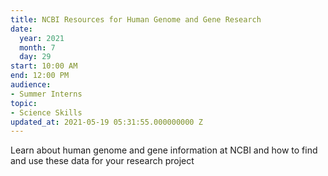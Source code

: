 ```yaml
---
title: NCBI Resources for Human Genome and Gene Research
date:
  year: 2021
  month: 7
  day: 29
start: 10:00 AM
end: 12:00 PM
audience:
- Summer Interns
topic:
- Science Skills
updated_at: 2021-05-19 05:31:55.000000000 Z
---
```

Learn about human genome and gene information at NCBI and how to find
and use these data for your research project

